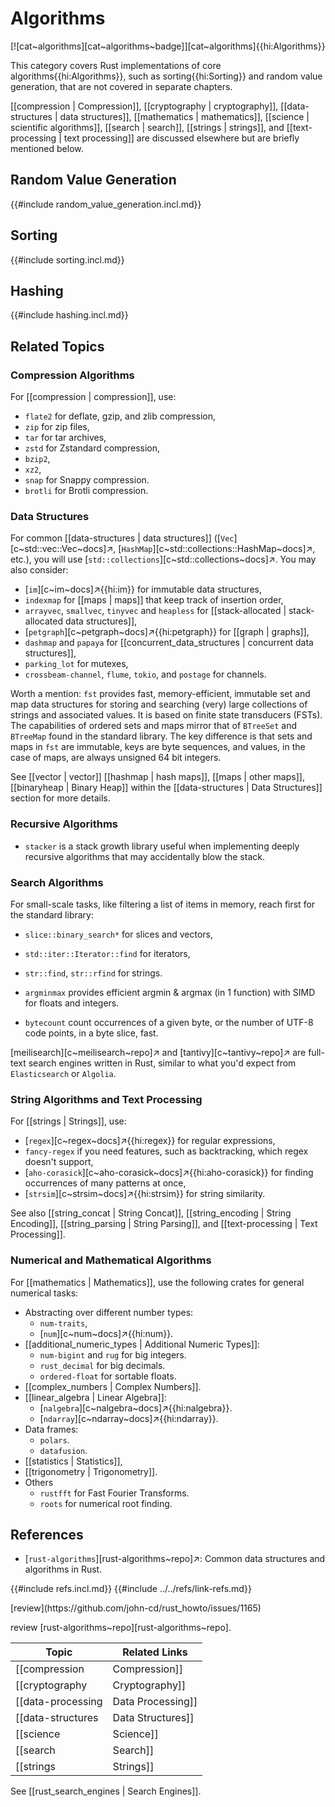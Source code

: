 # Algorithms

[![cat~algorithms][cat~algorithms~badge]][cat~algorithms]{{hi:Algorithms}}

This category covers Rust implementations of core algorithms{{hi:Algorithms}}, such as sorting{{hi:Sorting}} and random value generation, that are not covered in separate chapters.

[[compression | Compression]], [[cryptography | cryptography]], [[data-structures | data structures]], [[mathematics | mathematics]], [[science | scientific algorithms]], [[search | search]], [[strings | strings]], and [[text-processing | text processing]] are discussed elsewhere but are briefly mentioned below.

## Random Value Generation

{{#include random_value_generation.incl.md}}

## Sorting

{{#include sorting.incl.md}}

## Hashing

{{#include hashing.incl.md}}

## Related Topics

### Compression Algorithms

For [[compression | compression]], use:

- `flate2` for deflate, gzip, and zlib compression,
- `zip` for zip files,
- `tar` for tar archives,
- `zstd` for Zstandard compression,
- `bzip2`,
- `xz2`,
- `snap` for Snappy compression.
- `brotli` for Brotli compression.

### Data Structures

For common [[data-structures | data structures]] ([`Vec`][c~std::vec::Vec~docs]↗, [`HashMap`][c~std::collections::HashMap~docs]↗, etc.), you will use [`std::collections`][c~std::collections~docs]↗. You may also consider:

- [`im`][c~im~docs]↗{{hi:im}} for immutable data structures,
- `indexmap` for [[maps | maps]] that keep track of insertion order,
- `arrayvec`, `smallvec`, `tinyvec` and `heapless` for [[stack-allocated | stack-allocated data structures]],
- [`petgraph`][c~petgraph~docs]↗{{hi:petgraph}} for [[graph | graphs]],
- `dashmap` and `papaya` for [[concurrent_data_structures | concurrent data structures]],
- `parking_lot` for mutexes,
- `crossbeam-channel`, `flume`, `tokio`, and `postage` for channels.

Worth a mention: `fst` provides fast, memory-efficient, immutable set and map data structures for storing and searching (very) large collections of strings and associated values. It is based on finite state transducers (FSTs). The capabilities of ordered sets and maps mirror that of `BTreeSet` and `BTreeMap` found in the standard library. The key difference is that sets and maps in `fst` are immutable, keys are byte sequences, and values, in the case of maps, are always unsigned 64 bit integers.

See [[vector | vector]] [[hashmap | hash maps]], [[maps | other maps]], [[binaryheap | Binary Heap]] within the [[data-structures | Data Structures]] section for more details.

### Recursive Algorithms

- `stacker` is a stack growth library useful when implementing deeply recursive algorithms that may accidentally blow the stack.

### Search Algorithms

For small-scale tasks, like filtering a list of items in memory, reach first for the standard library:

- `slice::binary_search*` for slices and vectors,
- `std::iter::Iterator::find` for iterators,
- `str::find`, `str::rfind` for strings.

- `argminmax` provides efficient argmin & argmax (in 1 function) with SIMD for floats and integers.
- `bytecount` count occurrences of a given byte, or the number of UTF-8 code points, in a byte slice, fast.

[meilisearch][c~meilisearch~repo]↗ and [tantivy][c~tantivy~repo]↗ are full-text search engines written in Rust, similar to what you'd expect from `Elasticsearch` or `Algolia`.

### String Algorithms and Text Processing

For [[strings | Strings]], use:

- [`regex`][c~regex~docs]↗{{hi:regex}} for regular expressions,
- `fancy-regex` if you need features, such as backtracking, which regex doesn't support,
- [`aho-corasick`][c~aho-corasick~docs]↗{{hi:aho-corasick}} for finding occurrences of many patterns at once,
- [`strsim`][c~strsim~docs]↗{{hi:strsim}} for string similarity.

See also [[string_concat | String Concat]], [[string_encoding | String Encoding]], [[string_parsing | String Parsing]], and [[text-processing | Text Processing]].

### Numerical and Mathematical Algorithms

For [[mathematics | Mathematics]], use the following crates for general numerical tasks:

- Abstracting over different number types:
  - `num-traits`,
  - [`num`][c~num~docs]↗{{hi:num}}.
- [[additional_numeric_types | Additional Numeric Types]]:
  - `num-bigint` and `rug` for big integers.
  - `rust_decimal` for big decimals.
  - `ordered-float` for sortable floats.
- [[complex_numbers | Complex Numbers]].
- [[linear_algebra | Linear Algebra]]:
  - [`nalgebra`][c~nalgebra~docs]↗{{hi:nalgebra}}.
  - [`ndarray`][c~ndarray~docs]↗{{hi:ndarray}}.
- Data frames:
  - `polars`.
  - `datafusion`.
- [[statistics | Statistics]],
- [[trigonometry | Trigonometry]].
- Others
  - `rustfft` for Fast Fourier Transforms.
  - `roots` for numerical root finding.

## References

- [`rust-algorithms`][rust-algorithms~repo]↗: Common data structures and algorithms in Rust.

{{#include refs.incl.md}}
{{#include ../../refs/link-refs.md}}

<div class="hidden">
[review](https://github.com/john-cd/rust_howto/issues/1165)

review [rust-algorithms~repo][rust-algorithms~repo].

| Topic | Related Links |
|---|---|
| [[compression | Compression]] | |
| [[cryptography | Cryptography]] | [[cryptography_utilities | Cryptography Utilities]], [[encryption | Encryption]],
| [[data-processing | Data Processing]] | |
| [[data-structures | Data Structures]] | [[concurrent_data_structures | Concurrent Data Structures]] |
| [[science | Science]] | [[_machine_learning | Machine Learning]], [[science_geo | Geoscience]], [[science_neuroscience | Neuroscience]], [[science_robotics | Science Robotics]], [[simulation | Simulation]] |
| [[search | Search]] | [[rust_search_engines | Search Engines]] |
| [[strings | Strings]] | [[string_concat | String Concat]], [[string_encoding | String Encoding]], [[string_parsing | String Parsing]], [[text-processing | Text Processing]] |

See [[rust_search_engines | Search Engines]].

</div>
